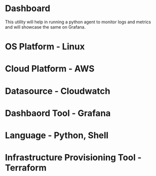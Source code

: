 # Dashboard
This utility will help in running a python agent to monitor logs and metrics and will showcase the same on Grafana.

# OS Platform - Linux
# Cloud Platform - AWS
# Datasource - Cloudwatch
# Dashbaord Tool - Grafana
# Language - Python, Shell
# Infrastructure Provisioning Tool - Terraform


